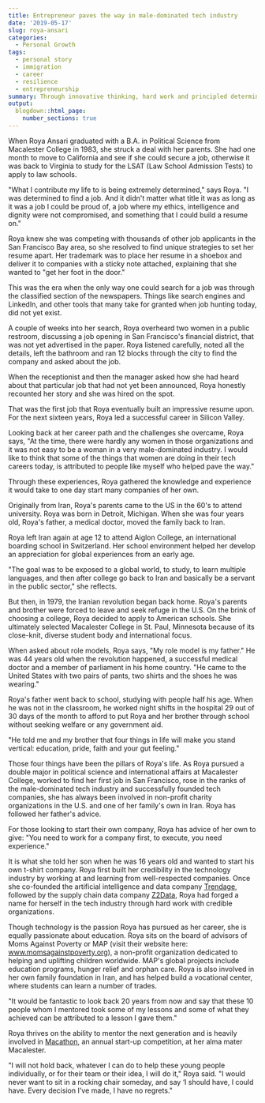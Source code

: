 ```yaml
---
title: Entrepreneur paves the way in male-dominated tech industry
date: '2019-05-17'
slug: roya-ansari
categories:
  - Personal Growth
tags:
  - personal story
  - immigration
  - career
  - resilience
  - entrepreneurship
summary: Through innovative thinking, hard work and principled determination, Iranian-American Roya Ansari has led a successful career in Silicon Valley, marked by the founding of her own data companies and a generous commitment to paying it forward. This is Roya's story.
output:
  blogdown::html_page:
    number_sections: true
---
```


When Roya Ansari graduated with a B.A. in Political Science from Macalester College in 1983, she struck a deal with her parents. She had one month to move to California and see if she could secure a job, otherwise it was back to Virginia to study for the LSAT (Law School Admission Tests) to apply to law schools.

"What I contribute my life to is being extremely determined," says Roya. "I was determined to find a job. And it didn't matter what title it was as long as it was a job I could be proud of, a job where my ethics, intelligence and dignity were not compromised, and something that I could build a resume on."

Roya knew she was competing with thousands of other job applicants in the San Francisco Bay area, so she resolved to find unique strategies to set her resume apart. Her trademark was to place her resume in a shoebox and deliver it to companies with a sticky note attached, explaining that she wanted to "get her foot in the door."

This was the era when the only way one could search for a job was through the classified section of the newspapers. Things like search engines and LinkedIn, and other tools that many take for granted when job hunting today, did not yet exist.

A couple of weeks into her search, Roya overheard two women in a public restroom, discussing a job opening in San Francisco's financial district,  that was not yet advertised in the paper. Roya listened carefully, noted all the details, left the bathroom and ran 12 blocks through the city to find the company and asked about the job. 

When the receptionist and then the manager asked how she had heard about that particular job that had not yet been announced, Roya honestly recounted her story and she was hired on the spot.

That was the first job that Roya eventually built an impressive resume upon. For the next sixteen years, Roya led a successful career in Silicon Valley.

Looking back at her career path and the challenges she overcame, Roya says, "At the time, there were hardly any women in those organizations and it was not easy to be a woman in a very male-dominated industry. I would like to think that some of the things that women are doing in their tech careers today, is attributed to people like myself who helped pave the way."

Through these experiences, Roya gathered the knowledge and experience it would take to one day start many companies of her own.

Originally from Iran, Roya's parents came to the US in the 60's to attend university. Roya was born in Detroit, Michigan. When she was four years old, Roya's father, a medical doctor, moved the family back to Iran.

Roya left Iran again at age 12 to attend Aiglon College, an international boarding school in Switzerland. Her school environment helped her develop an appreciation for global experiences from an early age. 

"The goal was to be exposed to a global world, to study, to learn multiple languages, and then after college go back to Iran and basically be a servant in the public sector," she reflects.

But then, in 1979, the Iranian revolution began back home. Roya's parents and brother were forced to leave and seek refuge in the U.S. On the brink of choosing a college, Roya decided to apply to American schools. She ultimately selected Macalester College in St. Paul, Minnesota because of its close-knit, diverse student body and international focus.

When asked about role models, Roya says, "My role model is my father." He was 44 years old when the revolution happened, a successful medical doctor and a member of parliament in his home country. "He came to the United States with two pairs of pants, two shirts and the shoes he was wearing."

Roya's father went back to school, studying with people half his age. When he was not in the classroom, he worked night shifts in the hospital 29 out of 30 days of the month to afford to put Roya and her brother through school without seeking welfare or any government aid.

"He told me and my brother that four things in life will make you stand vertical: education, pride, faith and your gut feeling."

Those four things have been the pillars of Roya's life. As Roya pursued a double major in political science and international affairs at Macalester College, worked to find her first job in San Francisco, rose in the ranks of the male-dominated tech industry and successfully founded tech companies, she has always been involved in non-profit charity organizations in the U.S.  and one of her family's own in Iran. Roya has followed her father's advice.

For those looking to start their own company, Roya has advice of her own to give: "You need to work for a company first, to execute, you need experience."

It is what she told her son when he was 16 years old and wanted to start his own t-shirt company. Roya first built her credibility in the technology industry by working at and learning from well-respected companies. Once she co-founded the artificial intelligence and data company [Trendage](https://www.trendage.com/), followed by the supply chain data company [Z2Data](https://www.z2data.com/), Roya had forged a name for herself in the tech industry through hard work with credible organizations.

Though technology is the passion Roya has pursued as her career, she is equally passionate about education. Roya sits on the board of advisors of Moms Against Poverty or MAP (visit their website here: www.momsagainstpoverty.org), a non-profit organization dedicated to helping and uplifting children worldwide. MAP's global projects include education programs, hunger relief and orphan care. Roya is also involved in her own family foundation in Iran, and has helped build a vocational center, where students can learn a number of trades.

"It would be fantastic to look back 20 years from now and say that these 10 people whom I mentored took some of my lessons and some of what they achieved can be attributed to a lesson I gave them."

Roya thrives on the ability to mentor the next generation and is heavily involved in [Macathon](https://www.macalester.edu/entrepreneurship/macathon/), an annual start-up competition, at her alma mater Macalester.

"I will not hold back, whatever I can do to help these young people individually, or for their team or their idea, I will do it," Roya said. "I would never want to sit in a rocking chair someday, and say ‘I should have, I could have. Every decision I've made, I have no regrets."
